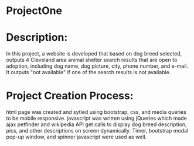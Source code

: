 # ProjectOne

# Description:

In this project, a website is developed that based on dog breed selected, outputs 4 Cleveland area animal shelter search results that are open to adoption, including dog name, dog picture, city, phone number, and e-mail. It outputs "not available" if one of the search results is not available.

# Project Creation Process:

html page was created and sytled using bootstrap, css, and media queries to be mobile responsive. javascript was written using jQueries which made ajax petfinder and wikipedia API get calls to display dog breed description, pics, and other descriptions on screen dynamically. Timer, bootstrap modal pop-up window, and spinner javascript were used as well.